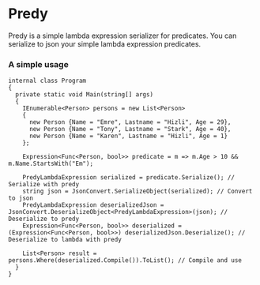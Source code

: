 # Predy
Predy is a simple lambda expression serializer for predicates. You can serialize to json your simple lambda expression predicates.

### A simple usage

    internal class Program
    {
      private static void Main(string[] args)
      {
        IEnumerable<Person> persons = new List<Person>
        {
          new Person {Name = "Emre", Lastname = "Hizli", Age = 29},
          new Person {Name = "Tony", Lastname = "Stark", Age = 40},
          new Person {Name = "Karen", Lastname = "Hizli", Age = 1}
        };
        
        Expression<Func<Person, bool>> predicate = m => m.Age > 10 && m.Name.StartsWith("Em");
        
        PredyLambdaExpression serialized = predicate.Serialize(); // Serialize with predy
        string json = JsonConvert.SerializeObject(serialized); // Convert to json 
        PredyLambdaExpression deserializedJson = JsonConvert.DeserializeObject<PredyLambdaExpression>(json); // Deserialize to predy
        Expression<Func<Person, bool>> deserialized = (Expression<Func<Person, bool>>) deserializedJson.Deserialize(); // Deserialize to lambda with predy

        List<Person> result = persons.Where(deserialized.Compile()).ToList(); // Compile and use
      }
    }
